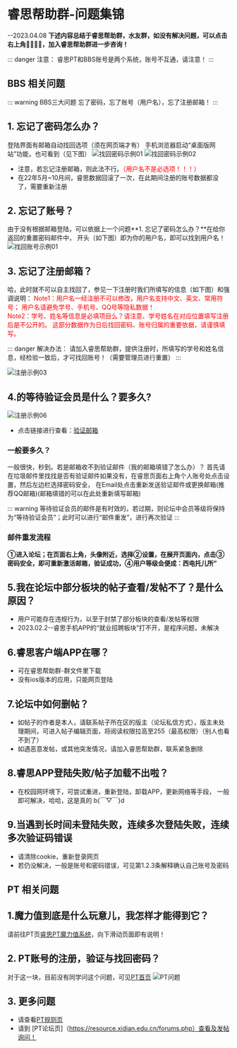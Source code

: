  # 睿思帮助群-问题集锦
--2023.04.08
__下述内容总结于睿思帮助群，水友群，如没有解决问题，可以点击右上角👨‍👨‍👦‍👦，加入睿思帮助群进一步咨询！__

::: danger 注意：
睿思PT和BBS账号是两个系统，账号不互通，请注意！
:::  

## BBS 相关问题
::: warning BBS三大问题
  忘了密码，忘了账号（用户名），忘了注册邮箱！
:::  
## 1. 忘记了密码怎么办？ 
登陆界面有邮箱自动找回选项（须在网页端才有）
手机浏览器启动“桌面版网站”功能，也可看到（见下图）
![找回密码示例01](https://res.xdrs.site/help.xdrs.site/images/re_password1.JPG)
![找回密码示例02](https://res.xdrs.site/help.xdrs.site/images/re_password2.JPG)
* 注意，若忘记注册邮箱，则此法不行。<font color=red>（用户名不是必选项！！！）</font>
* 在22年5月~10月间，睿思数据回滚了一次，在此期间注册的账号数据都没了，需要重新注册

## 2. 忘记了账号？
由于没有根据邮箱登陆，可以依据上一个问题**1. 忘记了密码怎么办？**在给你返回的重置密码邮件中，
开头（如下图）即为你的用户名，即可以找到用户名！
![找回账号示例01](https://res.xdrs.site/help.xdrs.site/images/re_account.png)

## 3. 忘记了注册邮箱？
哈，此时就不可以自主找回了，参见一下注册时我们所填写的信息（如下图）和强调说明：
 <font color=red>Note1：用户名一经注册不可以修改，用户名支持中文、英文、常用符号；
用户名请避免学号、手机号、QQ号等隐私数据！<br />
Note2：学号、姓名等信息是必填项目么？请注意、学号姓名在对应位置填写注册后是不公开的。
这部分数据作为日后找回密码、账号归属的重要依据，请谨慎填写。</font>

::: danger 解决办法：
请加入睿思帮助群，提供注册时，所填写的学号和姓名信息，经检验一致后，才可找回账号！（需要管理员进行重置）
:::  

![注册示例03](https://res.xdrs.site/help.xdrs.site/images/BBSreg3.png)

## 4.的等待验证会员是什么？要多久?
![注册示例06](https://res.xdrs.site/help.xdrs.site/images/BBSreg6.png)
* 点击链接进行查看：[验证邮箱](./register.md#_3%E9%82%AE%E7%AE%B1%E9%AA%8C%E8%AF%81)


### 一般要多久？
 一般很快，秒到。若是邮箱收不到验证邮件（我的邮箱填错了怎么办）？
首先请在垃圾邮件里找找是否有验证邮件如果没有，在睿思页面右上角个人账号处点击设置，然后左边栏选择密码安全， 在Email处点击重新发送验证邮件或更换邮箱(推荐QQ邮箱)(邮箱填错的可以在此处重新填写邮箱)

::: warning 等待验证会员的邮件是有时效的，若过期，则论坛中会员等级将保持为“等待验证会员”；此时可以进行“邮件重发”，进行再次验证
:::
### 邮件重发流程
__①进入论坛；在页面右上角，头像附近，选择②设置，在展开页面内，点击③密码安全，即可重新激活邮箱，验证成功，④用户等级会便成：西电托儿所”__



## 5.我在论坛中部分板块的帖子查看/发帖不了？是什么原因？
* 用户可能存在违规行为，以至于封禁了部分板块的查看/发帖等权限
* 2023.02.2--睿思手机APP的“就业招聘板块”打不开，是程序问题，未解决

## 6.睿思客户端APP在哪？
* 可在睿思帮助群-群文件里下载
* 没有ios版本的应用，只能网页登陆

## 7.论坛中如何删帖？

* 如帖子的作者是本人，请联系帖子所在区的版主（论坛私信方式），版主未处理期间，可进入帖子编辑页面，将阅读权限拉高至255（最高权限）（别人也看不到了）
* 如遇恶意发帖，或其他突发情况，请加入睿思帮助群，联系紧急删除

## 8.睿思APP登陆失败/帖子加载不出啦？

* 在校园网环境下，可尝试重进，重新登陆，卸载APP，更新网络等手段，
一般即可解决，哈哈，这是真的 b(￣▽￣)d

## 9.当遇到长时间未登陆失败，连续多次登陆失败，连续多次验证码错误
* 请清除cookie，重新登录网页
* 若仍没解决，一般是账号和密码错误，可见第1.2.3条解释确认自己账号及密码




## PT 相关问题

## 1.魔力值到底是什么玩意儿，我怎样才能得到它？
请前往PT页[睿思PT魔力值系统](https://resource.xidian.edu.cn/mybonus.php)，向下滑动页面即有说明！

## 2. PT账号的注册，验证与找回密码？
对于这一块，目前没有同学问这个问题，可见[PT首页](https://resource.xidian.edu.cn/)
![PT问题](https://res.xdrs.site/help.xdrs.site/images/PT_Question.JPG)
## 3. 更多问题
* 请查看[PT规则页](https://resource.xidian.edu.cn/rules.php)
* 请到 [PT论坛页]（https://resource.xidian.edu.cn/forums.php）查看及发帖询问！




